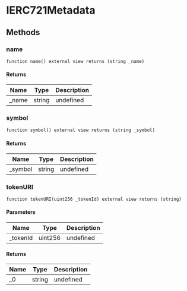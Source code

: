 # IERC721Metadata

## Methods

### name

```solidity
function name() external view returns (string _name)
```

#### Returns

| Name   | Type   | Description |
| ------ | ------ | ----------- |
| \_name | string | undefined   |

### symbol

```solidity
function symbol() external view returns (string _symbol)
```

#### Returns

| Name     | Type   | Description |
| -------- | ------ | ----------- |
| \_symbol | string | undefined   |

### tokenURI

```solidity
function tokenURI(uint256 _tokenId) external view returns (string)
```

#### Parameters

| Name      | Type    | Description |
| --------- | ------- | ----------- |
| \_tokenId | uint256 | undefined   |

#### Returns

| Name | Type   | Description |
| ---- | ------ | ----------- |
| \_0  | string | undefined   |
